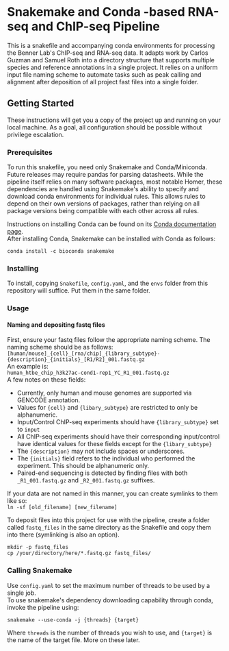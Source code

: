 # Snakemake and Conda -based RNA-seq and ChIP-seq Pipeline
This is a snakefile and accompanying conda environments for processing the Benner Lab's ChIP-seq and RNA-seq data. It adapts work by Carlos Guzman and Samuel Roth into a directory structure that supports multiple species and reference annotations in a single project. It relies on a uniform input file naming scheme to automate tasks such as peak calling and alignment after deposition of all project fast files into a single folder.

## Getting Started
These instructions will get you a copy of the project up and running on your local machine. As a goal, all configuration should be possible without privilege escalation.

### Prerequisites
To run this snakefile, you need only Snakemake and Conda/Miniconda. Future releases may require pandas for parsing datasheets.
While the pipeline itself relies on many software packages, most notable Homer, these dependencies are handled using Snakemake's ability to specify and download conda environments for individual rules. This allows rules to depend on their own versions of packages, rather than relying on all package versions being compatible with each other across all rules.

Instructions on installing Conda can be found on its [Conda documentation page](https://conda.io/docs/user-guide/install/index.html).  
After installing Conda, Snakemake can be installed with Conda as follows:
```
conda install -c bioconda snakemake 
```

### Installing
To install, copying `Snakefile`, `config.yaml`, and the `envs` folder from this repository will suffice. Put them in the same folder.

### Usage
#### Naming and depositing fastq files
First, ensure your fastq files follow the appropriate naming scheme. The naming scheme should be as follows:  
`[human/mouse]_{cell}_[rna/chip]_{library_subtype}-{description}_{initials}_[R1/R2]_001.fastq.gz`  
An example is:  
`human_htbe_chip_h3k27ac-cond1-rep1_YC_R1_001.fastq.gz`  
A few notes on these fields:
* Currently, only human and mouse genomes are supported via GENCODE annotation.
* Values for `{cell}` and `{libary_subtype}` are restricted to only be alphanumeric.
* Input/Control ChIP-seq experiments should have `{library_subtype}` set to `input`
 * All ChIP-seq experiments should have their corresponding input/control have identical values for these fields except for the `{libary_subtype}`
* The `{description}` may not include spaces or underscores.
* The `{initials}` field refers to the individual who performed the experiment. This should be alphanumeric only.
* Paired-end sequencing is detected by finding files with both `_R1_001.fastq.gz` and `_R2_001.fastq.gz` suffixes.

If your data are not named in this manner, you can create symlinks to them like so:  
`ln -sf [old_filename] [new_filename]`  

To deposit files into this project for use with the pipeline, create a folder called `fastq_files` in the same directory as the Snakefile and copy them into there (symlinking is also an option).  
```
mkdir -p fastq_files
cp /your/directory/here/*.fastq.gz fastq_files/
```

### Calling Snakemake
Use `config.yaml` to set the maximum number of threads to be used by a single job.  
To use snakemake's dependency downloading capability through conda, invoke the pipeline using:
```
snakemake --use-conda -j {threads} {target}
```
Where `threads` is the number of threads you wish to use, and `{target}` is the name of the target file. More on these later.
